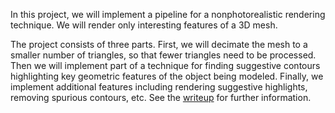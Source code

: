 In this project, we will implement a pipeline for a nonphotorealistic rendering technique. We will render only interesting features of a 3D mesh.

The project consists of three parts. First, we will decimate the mesh to a smaller number of triangles, so that fewer triangles need to be processed. Then we will implement part of a technique for finding suggestive contours highlighting key geometric features of the object being modeled. Finally, we implement additional features including rendering suggestive highlights, removing spurious contours, etc. See the [writeup](https://goo.gl/4psGfA) for further information.

